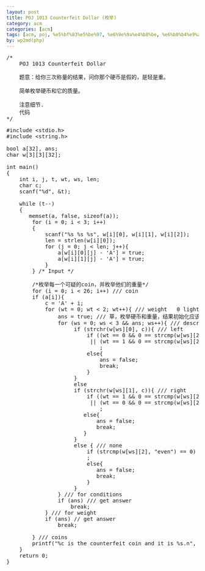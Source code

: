 ```yaml
---
layout: post
title: POJ 1013 Counterfeit Dollar (枚举)
category: acm
categories: [acm]
tags: [acm, poj, %e5%bf%83%e5%be%97, %e6%9e%9a%e4%b8%be, %e6%b0%b4%e9%a2%98, %e8%a7%a3%e9%a2%98%e6%8a%a5%e5%91%8a]
by: wp2md(php)
---
```


<pre>/*
    POJ 1013 Counterfeit Dollar
    
    题意：给你三次称量的结果，问你那个硬币是假的，是轻是重。
    
    简单枚举硬币和它的质量。
    
    注意细节.
    代码
*/</pre>
<!--more-->
<pre>
#include &lt;stdio.h&gt;
#include &lt;string.h&gt;

bool a[32], ans;
char w[3][3][32];

int main()
{
    int i, j, t, wt, ws, len;
    char c;
    scanf("%d", &amp;t);
    
    while (t--)
    {
       memset(a, false, sizeof(a));
        for (i = 0; i &lt; 3; i++)
        {
            scanf("%s %s %s", w[i][0], w[i][1], w[i][2]);
            len = strlen(w[i][0]);
            for (j = 0; j &lt; len; j++){
                a[w[i][0][j] - 'A'] = true;
                a[w[i][1][j] - 'A'] = true;
            }
        } /* Input */
        
        /*枚举每一个可疑的coin，并枚举他们的重量*/
        for (i = 0; i &lt; 26; i++) /// coin
        if (a[i]){
            c = 'A' + i;
            for (wt = 0; wt &lt; 2; wt++){ /// weight   0 light  1 heavy
                ans = true; /// 草，枚举硬币和重量，结果初始化应该在这里的
                for (ws = 0; ws &lt; 3 &amp;&amp; ans; ws++){ /// description 
                     if (strchr(w[ws][0], c)){ /// left
                         if ((wt == 0 &amp;&amp; 0 == strcmp(w[ws][2], "down"))
                          || (wt == 1 &amp;&amp; 0 == strcmp(w[ws][2], "up")))
                             ;
                         else{
                             ans = false;
                             break;
                         }
                     }
                     else 
                     if (strchr(w[ws][1], c)){ /// right
                         if ((wt == 1 &amp;&amp; 0 == strcmp(w[ws][2], "down"))
                          || (wt == 0 &amp;&amp; 0 == strcmp(w[ws][2], "up")))
                             ;
                        else{
                            ans = false;
                            break;
                        }
                     }
                     else { /// none
                         if (strcmp(w[ws][2], "even") == 0)
                         ;
                         else{
                            ans = false;
                            break;
                         }
                     }
                } /// for conditions
                if (ans) /// get answer
                    break;
            } /// for weight
            if (ans) // get answer
                break;
            
        } /// coins
        printf("%c is the counterfeit coin and it is %s.n", 'A'+i, (wt == 1) ? "heavy" : "light");
    }
    return 0;
}</pre>
